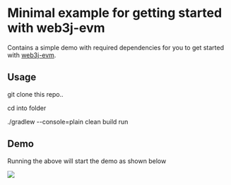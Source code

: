 # Minimal example for getting started with web3j-evm

Contains a simple demo with required dependencies for you to get started with [web3j-evm](https://github.com/web3j/web3j-evm).

## Usage

git clone this repo..

cd into folder

./gradlew --console=plain clean build run

## Demo

Running the above will start the demo as shown below

![](https://raw.githubusercontent.com/web3j/web3j-evmexample/master/resources/web3j-evm-demo.gif)
